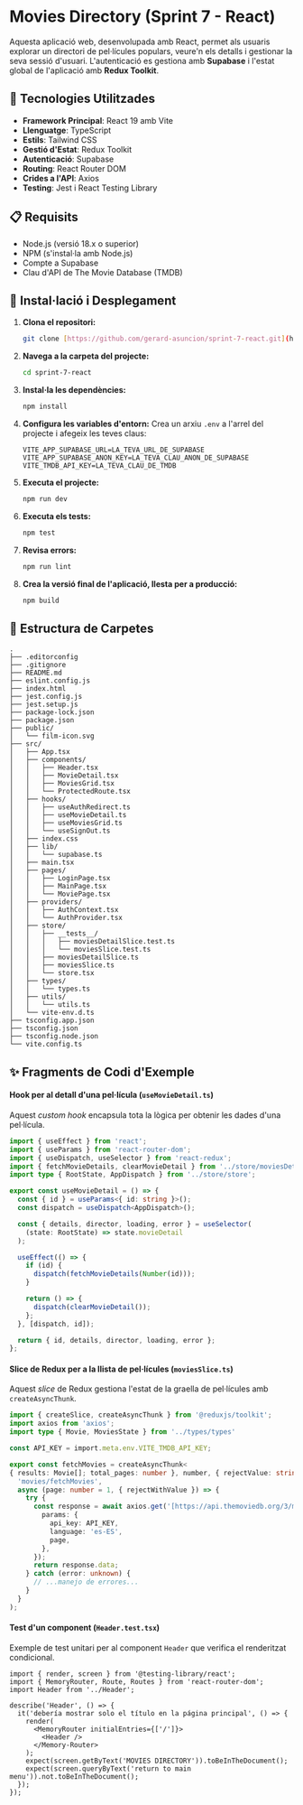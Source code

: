 
# Movies Directory (Sprint 7 - React)

Aquesta aplicació web, desenvolupada amb React, permet als usuaris explorar un directori de pel·lícules populars, veure'n els detalls i gestionar la seva sessió d'usuari. L'autenticació es gestiona amb **Supabase** i l'estat global de l'aplicació amb **Redux Toolkit**.

## 🚀 Tecnologies Utilitzades

* **Framework Principal**: React 19 amb Vite
* **Llenguatge**: TypeScript
* **Estils**: Tailwind CSS
* **Gestió d'Estat**: Redux Toolkit
* **Autenticació**: Supabase
* **Routing**: React Router DOM
* **Crides a l'API**: Axios
* **Testing**: Jest i React Testing Library

## 📋 Requisits

* Node.js (versió 18.x o superior)
* NPM (s'instal·la amb Node.js)
* Compte a Supabase
* Clau d'API de The Movie Database (TMDB)

## 🔧 Instal·lació i Desplegament

1.  **Clona el repositori:**
    ```bash
    git clone [https://github.com/gerard-asuncion/sprint-7-react.git](https://github.com/gerard-asuncion/sprint-7-react.git)
    ```

2.  **Navega a la carpeta del projecte:**
    ```bash
    cd sprint-7-react
    ```

3.  **Instal·la les dependències:**
    ```bash
    npm install
    ```

4.  **Configura les variables d'entorn:**
    Crea un arxiu `.env` a l'arrel del projecte i afegeix les teves claus:
    ```
    VITE_APP_SUPABASE_URL=LA_TEVA_URL_DE_SUPABASE
    VITE_APP_SUPABASE_ANON_KEY=LA_TEVA_CLAU_ANON_DE_SUPABASE
    VITE_TMDB_API_KEY=LA_TEVA_CLAU_DE_TMDB
    ```

5.  **Executa el projecte:**
    ```bash
    npm run dev
    ```

6.  **Executa els tests:**
    ```bash
    npm test
    ```

7.  **Revisa errors:**
    ```bash
    npm run lint
    ```

8.  **Crea la versió final de l'aplicació, llesta per a producció:**
    ```bash
    npm build
    ```

  

## 📁 Estructura de Carpetes

```
.
├── .editorconfig
├── .gitignore
├── README.md
├── eslint.config.js
├── index.html
├── jest.config.js
├── jest.setup.js
├── package-lock.json
├── package.json
├── public/
│   └── film-icon.svg
├── src/
│   ├── App.tsx
│   ├── components/
│   │   ├── Header.tsx
│   │   ├── MovieDetail.tsx
│   │   ├── MoviesGrid.tsx
│   │   └── ProtectedRoute.tsx
│   ├── hooks/
│   │   ├── useAuthRedirect.ts
│   │   ├── useMovieDetail.ts
│   │   ├── useMoviesGrid.ts
│   │   └── useSignOut.ts
│   ├── index.css
│   ├── lib/
│   │   └── supabase.ts
│   ├── main.tsx
│   ├── pages/
│   │   ├── LoginPage.tsx
│   │   ├── MainPage.tsx
│   │   └── MoviePage.tsx
│   ├── providers/
│   │   ├── AuthContext.tsx
│   │   └── AuthProvider.tsx
│   ├── store/
│   │   ├── __tests__/
│   │   │   ├── moviesDetailSlice.test.ts
│   │   │   └── moviesSlice.test.ts
│   │   ├── moviesDetailSlice.ts
│   │   ├── moviesSlice.ts
│   │   └── store.tsx
│   ├── types/
│   │   └── types.ts
│   ├── utils/
│   │   └── utils.ts
│   └── vite-env.d.ts
├── tsconfig.app.json
├── tsconfig.json
├── tsconfig.node.json
└── vite.config.ts
```

## ✨ Fragments de Codi d'Exemple

#### Hook per al detall d'una pel·lícula (`useMovieDetail.ts`)

Aquest *custom hook* encapsula tota la lògica per obtenir les dades d'una pel·lícula.

```typescript
import { useEffect } from 'react';
import { useParams } from 'react-router-dom';
import { useDispatch, useSelector } from 'react-redux';
import { fetchMovieDetails, clearMovieDetail } from '../store/moviesDetailSlice';
import type { RootState, AppDispatch } from '../store/store';

export const useMovieDetail = () => {
  const { id } = useParams<{ id: string }>();
  const dispatch = useDispatch<AppDispatch>();

  const { details, director, loading, error } = useSelector(
    (state: RootState) => state.movieDetail
  );

  useEffect(() => {
    if (id) {
      dispatch(fetchMovieDetails(Number(id)));
    }

    return () => {
      dispatch(clearMovieDetail());
    };
  }, [dispatch, id]);

  return { id, details, director, loading, error };
};
```

#### Slice de Redux per a la llista de pel·lícules (`moviesSlice.ts`)

Aquest *slice* de Redux gestiona l'estat de la graella de pel·lícules amb `createAsyncThunk`.

```typescript
import { createSlice, createAsyncThunk } from '@reduxjs/toolkit';
import axios from 'axios';
import type { Movie, MoviesState } from '../types/types'

const API_KEY = import.meta.env.VITE_TMDB_API_KEY;

export const fetchMovies = createAsyncThunk<
{ results: Movie[]; total_pages: number }, number, { rejectValue: string }>(
  'movies/fetchMovies',
  async (page: number = 1, { rejectWithValue }) => {
    try {
      const response = await axios.get('[https://api.themoviedb.org/3/movie/popular](https://api.themoviedb.org/3/movie/popular)', {
        params: {
          api_key: API_KEY,
          language: 'es-ES',
          page,
        },
      });
      return response.data;
    } catch (error: unknown) {
      // ...manejo de errores...
    }
  }
);
```

#### Test d'un component (`Header.test.tsx`)

Exemple de test unitari per al component `Header` que verifica el renderitzat condicional.

```tsx
import { render, screen } from '@testing-library/react';
import { MemoryRouter, Route, Routes } from 'react-router-dom';
import Header from '../Header';

describe('Header', () => {
  it('debería mostrar solo el título en la página principal', () => {
    render(
      <MemoryRouter initialEntries={['/']}>
        <Header />
      </Memory-Router>
    );
    expect(screen.getByText('MOVIES DIRECTORY')).toBeInTheDocument();
    expect(screen.queryByText('return to main menu')).not.toBeInTheDocument();
  });
});
```
